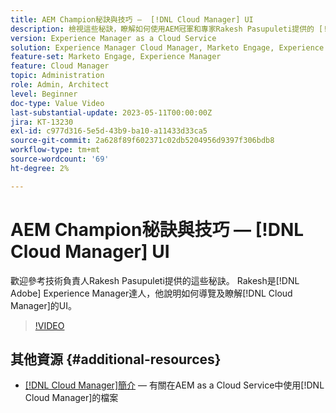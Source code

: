 ```yaml
---
title: AEM Champion秘訣與技巧 —  [!DNL Cloud Manager] UI
description: 檢視這些秘訣，瞭解如何使用AEM冠軍和專家Rakesh Pasupuleti提供的 [!DNL Cloud Manager] UI。
version: Experience Manager as a Cloud Service
solution: Experience Manager Cloud Manager, Marketo Engage, Experience Manager
feature-set: Marketo Engage, Experience Manager
feature: Cloud Manager
topic: Administration
role: Admin, Architect
level: Beginner
doc-type: Value Video
last-substantial-update: 2023-05-11T00:00:00Z
jira: KT-13230
exl-id: c977d316-5e5d-43b9-ba10-a11433d33ca5
source-git-commit: 2a628f89f602371c02db5204956d9397f306bdb8
workflow-type: tm+mt
source-wordcount: '69'
ht-degree: 2%

---
```


# AEM Champion秘訣與技巧 — [!DNL Cloud Manager] UI

歡迎參考技術負責人Rakesh Pasupuleti提供的這些秘訣。 Rakesh是[!DNL Adobe] Experience Manager達人，他說明如何導覽及瞭解[!DNL Cloud Manager]的UI。

>[!VIDEO](https://video.tv.adobe.com/v/3419298?quality=12&learn=on)

## 其他資源 {#additional-resources}

* [&#x200B; [!DNL Cloud Manager]簡介](https://experienceleague.adobe.com/docs/experience-manager-cloud-service/content/onboarding/concepts/cloud-manager-introduction.html?lang=zh-Hant) — 有關在AEM as a Cloud Service中使用[!DNL Cloud Manager]的檔案
